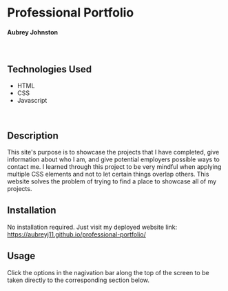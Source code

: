 # Professional Portfolio
#### Aubrey Johnston
<br>

## Technologies Used
<ul>
    <li>HTML</li>
    <li>CSS</li>
    <li>Javascript</li>
</ul>    

<br>

## Description
This site's purpose is to showcase the projects that I have completed, give information about who I am, and give potential employers possible ways to contact me. I learned through this project to be very mindful when applying multiple CSS elements and not to let certain things overlap others. This website solves the problem of trying to find a place to showcase all of my projects. 
<br>


## Installation
No installation required. Just visit my deployed website link:
<br>
https://aubreyj11.github.io/professional-portfolio/
<br>

## Usage
Click the options in the nagivation bar along the top of the screen to be taken directly to the corresponding section below. 
